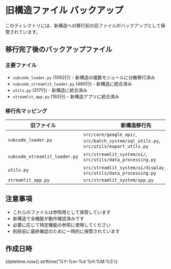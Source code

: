 # 旧構造ファイル バックアップ

このディレクトリには、新構造への移行前の旧ファイルがバックアップとして保管されています。

## 移行完了後のバックアップファイル

### 主要ファイル
- `subcode_loader.py` (1092行) - 新構造の複数モジュールに分散移行済み
- `subcode_streamlit_loader.py` (460行) - 新構造に統合済み  
- `utils.py` (317行) - 新構造に統合済み
- `streamlit_app.py` (192行) - 新構造アプリに統合済み

### 移行先マッピング

| 旧ファイル | 新構造移行先 |
|-----------|-------------|
| `subcode_loader.py` | `src/core/google_api/`, `src/batch_system/sql_utils.py`, `src/utils/export_utils.py` |
| `subcode_streamlit_loader.py` | `src/streamlit_system/ui/`, `src/utils/data_processing.py` |
| `utils.py` | `src/streamlit_system/ui/display_utils.py`, `src/utils/data_processing.py` |
| `streamlit_app.py` | `src/streamlit_system/app.py` |

## 注意事項

- これらのファイルは参照用として保管しています
- 新構造で全機能が動作確認済みです
- 必要に応じて特定機能の参照に使用してください
- 削除前に最終確認のために一時的に保管されています

## 作成日時
{datetime.now().strftime('%Y-%m-%d %H:%M:%S')}